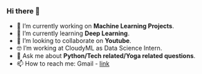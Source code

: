 ### Hi there 👋

- 🔭 I’m currently working on **Machine Learning Projects**.
- 🌱 I’m currently learning **Deep Learning**.
- 👯 I’m looking to collaborate on **Youtube**.
- 🤓 I’m working at CloudyML as Data Science Intern.
- 💬 Ask me about **Python/Tech related/Yoga related questions**.
- 📫 How to reach me: Gmail - [link](rahulphysicsmishra@gmail.com)
